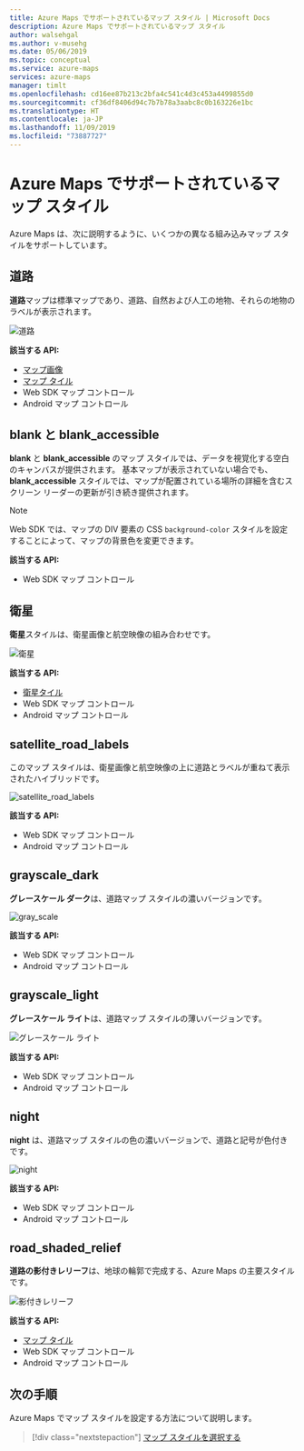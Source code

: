 ```yaml
---
title: Azure Maps でサポートされているマップ スタイル | Microsoft Docs
description: Azure Maps でサポートされているマップ スタイル
author: walsehgal
ms.author: v-musehg
ms.date: 05/06/2019
ms.topic: conceptual
ms.service: azure-maps
services: azure-maps
manager: timlt
ms.openlocfilehash: cd16ee87b213c2bfa4c541c4d3c453a4499855d0
ms.sourcegitcommit: cf36df8406d94c7b7b78a3aabc8c0b163226e1bc
ms.translationtype: HT
ms.contentlocale: ja-JP
ms.lasthandoff: 11/09/2019
ms.locfileid: "73887727"
---
```

# <a name="azure-maps-supported-map-styles"></a>Azure Maps でサポートされているマップ スタイル
Azure Maps は、次に説明するように、いくつかの異なる組み込みマップ スタイルをサポートしています。

## <a name="road"></a>道路
**道路**マップは標準マップであり、道路、自然および人工の地物、それらの地物のラベルが表示されます。

![道路](./media/supported-map-styles/road.png)

**該当する API:**
* [マップ画像](https://docs.microsoft.com/rest/api/maps/render/getmapimage)
* [マップ タイル](https://docs.microsoft.com/rest/api/maps/render/getmaptile)
* Web SDK マップ コントロール
* Android マップ コントロール

## <a name="blank-and-blank_accessible"></a>blank と blank_accessible

**blank** と **blank_accessible** のマップ スタイルでは、データを視覚化する空白のキャンバスが提供されます。 基本マップが表示されていない場合でも、**blank_accessible** スタイルでは、マップが配置されている場所の詳細を含むスクリーン リーダーの更新が引き続き提供されます。

> [!Note]
> Web SDK では、マップの DIV 要素の CSS `background-color` スタイルを設定することによって、マップの背景色を変更できます。

**該当する API:**
* Web SDK マップ コントロール

## <a name="satellite"></a>衛星 
**衛星**スタイルは、衛星画像と航空映像の組み合わせです。

![衛星](./media/supported-map-styles/satellite.png)

**該当する API:**
* [衛星タイル](https://docs.microsoft.com/rest/api/maps/render/getmapimagerytilepreview)
* Web SDK マップ コントロール
* Android マップ コントロール

## <a name="satellite_road_labels"></a>satellite_road_labels
このマップ スタイルは、衛星画像と航空映像の上に道路とラベルが重ねて表示されたハイブリッドです。

![satellite_road_labels](./media/supported-map-styles/satellite_road_labels.png)

**該当する API:**
* Web SDK マップ コントロール
* Android マップ コントロール

## <a name="grayscale_dark"></a>grayscale_dark
**グレースケール ダーク**は、道路マップ スタイルの濃いバージョンです。

![gray_scale](./media/supported-map-styles/grayscale_dark.png)

**該当する API:**
* Web SDK マップ コントロール 
* Android マップ コントロール


## <a name="grayscale_light"></a>grayscale_light
**グレースケール ライト**は、道路マップ スタイルの薄いバージョンです。

![グレースケール ライト](./media/supported-map-styles/grayscale_light.png)

**該当する API:**
* Web SDK マップ コントロール
* Android マップ コントロール


## <a name="night"></a>night
**night** は、道路マップ スタイルの色の濃いバージョンで、道路と記号が色付きです。

![night](./media/supported-map-styles/night.png)

**該当する API:**
* Web SDK マップ コントロール
* Android マップ コントロール

## <a name="road_shaded_relief"></a>road_shaded_relief
**道路の影付きレリーフ**は、地球の輪郭で完成する、Azure Maps の主要スタイルです。

![影付きレリーフ](./media/supported-map-styles/shaded-relief.png)

**該当する API:**
* [マップ タイル](https://docs.microsoft.com/rest/api/maps/render/getmaptile)
* Web SDK マップ コントロール
* Android マップ コントロール


## <a name="next-steps"></a>次の手順

Azure Maps でマップ スタイルを設定する方法について説明します。

> [!div class="nextstepaction"]
> [マップ スタイルを選択する](https://docs.microsoft.com/azure/azure-maps/choose-map-style)
